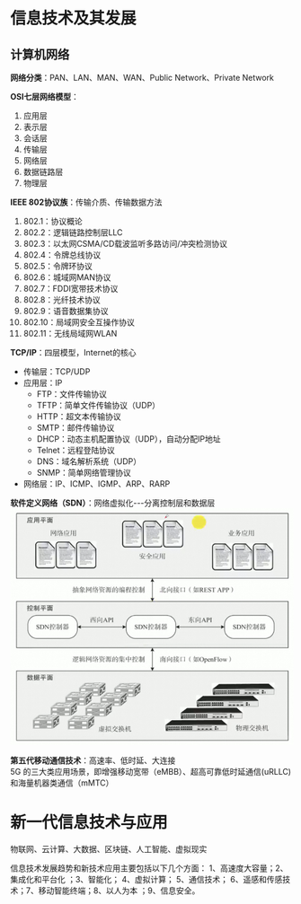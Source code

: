 # 信息技术及其发展

## 计算机网络
**网络分类**：PAN、LAN、MAN、WAN、Public Network、Private Network

**OSI七层网络模型**：
1. 应用层
2. 表示层
3. 会话层
4. 传输层
5. 网络层
6. 数据链路层
7. 物理层

**IEEE 802协议族**：传输介质、传输数据方法
1. 802.1：协议概论
2. 802.2：逻辑链路控制层LLC
3. 802.3：以太网CSMA/CD载波监听多路访问/冲突检测协议
4. 802.4：令牌总线协议
5. 802.5：令牌环协议
6. 802.6：城域网MAN协议
7. 802.7：FDDI宽带技术协议
8. 802.8：光纤技术协议
9. 802.9：语音数据集协议
10. 802.10：局域网安全互操作协议
11. 802.11：无线局域网WLAN

**TCP/IP**：四层模型，Internet的核心
* 传输层：TCP/UDP
* 应用层：IP
  * FTP：文件传输协议
  * TFTP：简单文件传输协议（UDP）
  * HTTP：超文本传输协议
  * SMTP：邮件传输协议
  * DHCP：动态主机配置协议（UDP），自动分配IP地址
  * Telnet：远程登陆协议
  * DNS：域名解析系统（UDP）
  * SNMP：简单网络管理协议
* 网络层：IP、ICMP、IGMP、ARP、RARP

**软件定义网络（SDN）**：网络虚拟化---分离控制层和数据层
![SDN示例](../99src/SDN.png)

**第五代移动通信技术**：高速率、低时延、大连接  
5G 的三大类应用场景，即增强移动宽带（eMBB）、超高可靠低时延通信(uRLLC) 和海量机器类通信（mMTC）


# 新一代信息技术与应用

物联网、云计算、大数据、区块链、人工智能、虚拟现实

信息技术发展趋势和新技术应用主要包括以下几个方面：
1、高速度大容量；2、集成化和平台化 ；3、智能化； 4、虚拟计算； 5、通信技术； 6、遥感和传感技术；7、移动智能终端；8、以人为本 ；9、信息安全。
